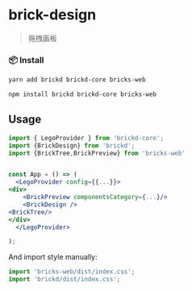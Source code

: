 # brick-design

> 拖拽画板
###  📦 Install
```sh
yarn add brickd brickd-core bricks-web
```

```bash
npm install brickd brickd-core bricks-web
```
## Usage
```jsx
import { LegoProvider } from 'brickd-core';
import {BrickDesign} from 'brickd';
import {BrickTree,BrickPreview} from 'bricks-web'


const App = () => (
  <LegoProvider config={{...}}>
<div>
    <BrickPreview componentsCategory={...}/>
    <BrickDesign />
<BrickTree/>
</div>
  </LegoProvider>

);
```
And import style manually:

```jsx
import 'bricks-web/dist/index.css';
import 'brickd/dist/index.css';
```

